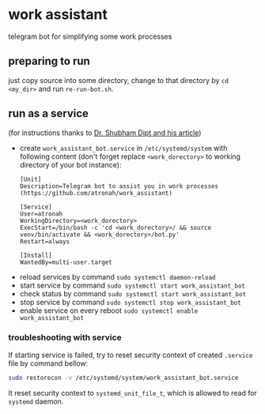 # work assistant

telegram bot for simplifying some work processes


## preparing to run

just copy source into some directory, change to that directory by `cd <my_dir>` and run `re-run-bot.sh`.



## run as a service

(for instructions thanks to 
[Dr. Shubham Dipt and his article](https://www.shubhamdipt.com/blog/how-to-create-a-systemd-service-in-linux/))

- create `work_assistant_bot.service` in `/etc/systemd/system` with following content
(don't forget replace `<work_dorectory>` to working directory of your bot instance):
    ```service
    [Unit]
    Description=Telegram bot to assist you in work processes (https://github.com/atronah/work_assistant)
    
    [Service]
    User=atronah
    WorkingDirectory=<work_dorectory>
    ExecStart=/bin/bash -c 'cd <work_dorectory>/ && source venv/bin/activate && <work_dorectory>/bot.py'
    Restart=always
    
    [Install]
    WantedBy=multi-user.target
    ```
- reload services by command `sudo systemctl daemon-reload`
- start service by command `sudo systemctl start work_assistant_bot`
- check status by command `sudo systemctl start work_assistant_bot`
- stop service by command `sudo systemctl stop work_assistant_bot`
- enable service on every reboot `sudo systemctl enable work_assistant_bot`

### troubleshooting with service

If starting service is failed, try to reset security context of created `.service` file by command bellow:

```bash
sudo restorecon -v /etc/systemd/system/work_assistant_bot.service
```

It reset security context to `systemd_unit_file_t`, which is allowed to read for `systemd` daemon.
